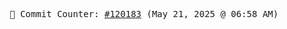 <p align="center">
    <samp>
        📮 Commit Counter: <a href="https://github.com/Javascript-void0/Javascript-void0/commits/main">#120183</a> (May 21, 2025 @ 06:58 AM)
    </samp>
</p>